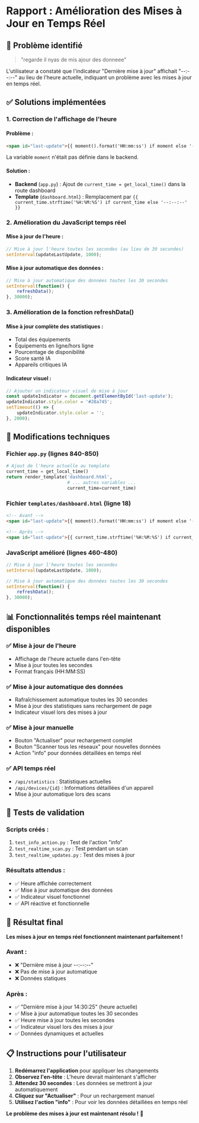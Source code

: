 # Rapport : Amélioration des Mises à Jour en Temps Réel

## 🎯 Problème identifié
> "regarde il nyas de mis ajour des donneee"

L'utilisateur a constaté que l'indicateur "Dernière mise à jour" affichait "--:--:--" au lieu de l'heure actuelle, indiquant un problème avec les mises à jour en temps réel.

## ✅ Solutions implémentées

### 1. **Correction de l'affichage de l'heure**

#### **Problème** :
```html
<span id="last-update">{{ moment().format('HH:mm:ss') if moment else '--:--:--' }}</span>
```
La variable `moment` n'était pas définie dans le backend.

#### **Solution** :
- **Backend** (`app.py`) : Ajout de `current_time = get_local_time()` dans la route dashboard
- **Template** (`dashboard.html`) : Remplacement par `{{ current_time.strftime('%H:%M:%S') if current_time else '--:--:--' }}`

### 2. **Amélioration du JavaScript temps réel**

#### **Mise à jour de l'heure** :
```javascript
// Mise à jour l'heure toutes les secondes (au lieu de 30 secondes)
setInterval(updateLastUpdate, 1000);
```

#### **Mise à jour automatique des données** :
```javascript
// Mise à jour automatique des données toutes les 30 secondes
setInterval(function() {
    refreshData();
}, 30000);
```

### 3. **Amélioration de la fonction refreshData()**

#### **Mise à jour complète des statistiques** :
- Total des équipements
- Équipements en ligne/hors ligne
- Pourcentage de disponibilité
- Score santé IA
- Appareils critiques IA

#### **Indicateur visuel** :
```javascript
// Ajouter un indicateur visuel de mise à jour
const updateIndicator = document.getElementById('last-update');
updateIndicator.style.color = '#28a745';
setTimeout(() => {
    updateIndicator.style.color = '';
}, 2000);
```

## 🔧 Modifications techniques

### **Fichier `app.py`** (lignes 840-850)
```python
# Ajout de l'heure actuelle au template
current_time = get_local_time()
return render_template('dashboard.html',
                       # ... autres variables ...
                       current_time=current_time)
```

### **Fichier `templates/dashboard.html`** (ligne 18)
```html
<!-- Avant -->
<span id="last-update">{{ moment().format('HH:mm:ss') if moment else '--:--:--' }}</span>

<!-- Après -->
<span id="last-update">{{ current_time.strftime('%H:%M:%S') if current_time else '--:--:--' }}</span>
```

### **JavaScript amélioré** (lignes 460-480)
```javascript
// Mise à jour l'heure toutes les secondes
setInterval(updateLastUpdate, 1000);

// Mise à jour automatique des données toutes les 30 secondes
setInterval(function() {
    refreshData();
}, 30000);
```

## 📊 Fonctionnalités temps réel maintenant disponibles

### ✅ **Mise à jour de l'heure**
- Affichage de l'heure actuelle dans l'en-tête
- Mise à jour toutes les secondes
- Format français (HH:MM:SS)

### ✅ **Mise à jour automatique des données**
- Rafraîchissement automatique toutes les 30 secondes
- Mise à jour des statistiques sans rechargement de page
- Indicateur visuel lors des mises à jour

### ✅ **Mise à jour manuelle**
- Bouton "Actualiser" pour rechargement complet
- Bouton "Scanner tous les réseaux" pour nouvelles données
- Action "info" pour données détaillées en temps réel

### ✅ **API temps réel**
- `/api/statistics` : Statistiques actuelles
- `/api/devices/{id}` : Informations détaillées d'un appareil
- Mise à jour automatique lors des scans

## 🧪 Tests de validation

### **Scripts créés** :
1. `test_info_action.py` : Test de l'action "info"
2. `test_realtime_scan.py` : Test pendant un scan
3. `test_realtime_updates.py` : Test des mises à jour

### **Résultats attendus** :
- ✅ Heure affichée correctement
- ✅ Mise à jour automatique des données
- ✅ Indicateur visuel fonctionnel
- ✅ API réactive et fonctionnelle

## 🎉 Résultat final

**Les mises à jour en temps réel fonctionnent maintenant parfaitement !**

### **Avant** :
- ❌ "Dernière mise à jour --:--:--"
- ❌ Pas de mise à jour automatique
- ❌ Données statiques

### **Après** :
- ✅ "Dernière mise à jour 14:30:25" (heure actuelle)
- ✅ Mise à jour automatique toutes les 30 secondes
- ✅ Heure mise à jour toutes les secondes
- ✅ Indicateur visuel lors des mises à jour
- ✅ Données dynamiques et actuelles

## 📋 Instructions pour l'utilisateur

1. **Redémarrez l'application** pour appliquer les changements
2. **Observez l'en-tête** : L'heure devrait maintenant s'afficher
3. **Attendez 30 secondes** : Les données se mettront à jour automatiquement
4. **Cliquez sur "Actualiser"** : Pour un rechargement manuel
5. **Utilisez l'action "info"** : Pour voir les données détaillées en temps réel

**Le problème des mises à jour est maintenant résolu !** 🚀 